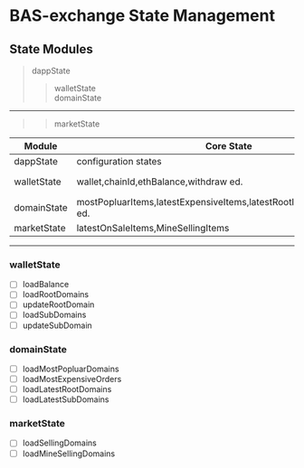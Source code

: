 # BAS-exchange State Management

## State Modules

> dappState
>> walletState  
>> domainState
  ---------------
>> marketState
>> 


|  **Module** |  **Core State** |  **Comments**  |
|  ----  |  ----  |  ---- |
|  dappState  | configuration states | --- |
|  walletState  | wallet,chainId,ethBalance,withdraw ed. |  My wallet data |
|  domainState  | mostPopluarItems,latestExpensiveItems,latestRootItems,latestSubItems ed. | ---- |
|  marketState  | latestOnSaleItems,MineSellingItems | ---- |

----

### walletState

- [ ] loadBalance
- [ ] loadRootDomains
- [ ] updateRootDomain
- [ ] loadSubDomains 
- [ ] updateSubDomain

### domainState

- [ ] loadMostPopluarDomains
- [ ] loadMostExpensiveOrders
- [ ] loadLatestRootDomains
- [ ] loadLatestSubDomains

### marketState

- [ ] loadSellingDomains
- [ ] loadMineSellingDomains
